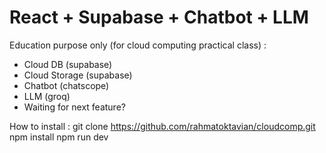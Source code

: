 # React + Supabase + Chatbot + LLM

Education purpose only (for cloud computing practical class) :
- Cloud DB (supabase)
- Cloud Storage (supabase)
- Chatbot (chatscope)
- LLM (groq)
- Waiting for next feature?

How to install :
git clone https://github.com/rahmatoktavian/cloudcomp.git
npm install
npm run dev